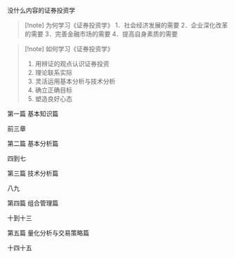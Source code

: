 
没什么内容的证券投资学 

> [!note] 为何学习《证券投资学》
> 1．社会经济发展的需要 
> 2．企业深化改革的需要 
> 3．完善金融市场的需要 
> 4．提高自身素质的需要

> [!note] 如何学习《证券投资学》
> 1. 用辨证的观点认识证券投资
> 2. 理论联系实际 
> 3. 灵活运用基本分析与技术分析
> 4. 确立正确目标 
> 5. 塑造良好心态

第一篇 基本知识篇

前三章

第二篇 基本分析篇

四到七

第三篇 技术分析篇

八九

第四篇 组合管理篇

十到十三

第五篇 量化分析与交易策略篇

十四十五


